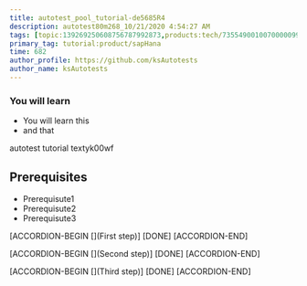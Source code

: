 ```yaml
---
title: autotest_pool_tutorial-de5685R4
description: autotest80m268_10/21/2020 4:54:27 AM
tags: [topic:139269250608756787992873,products:tech/73554900100700000996,tutorial:experience/advanced]
primary_tag: tutorial:product/sapHana
time: 682
author_profile: https://github.com/ksAutotests
author_name: ksAutotests
---
```

### You will learn
- You will learn this
- and that

autotest tutorial textyk00wf

## Prerequisites
- Prerequisute1
- Prerequisute2
- Prerequisute3

[ACCORDION-BEGIN [](First step)]
[DONE]
[ACCORDION-END]

[ACCORDION-BEGIN [](Second step)]
[DONE]
[ACCORDION-END]

[ACCORDION-BEGIN [](Third step)]
[DONE]
[ACCORDION-END]

